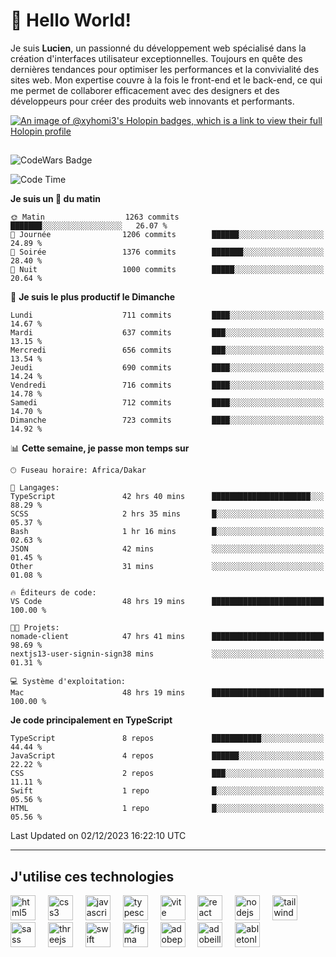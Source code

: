 # 👋 Hello World!

Je suis **Lucien**, un passionné du développement web spécialisé dans la création d'interfaces utilisateur exceptionnelles. Toujours en quête des dernières tendances pour optimiser les performances et la convivialité des sites web. Mon expertise couvre à la fois le front-end et le back-end, ce qui me permet de collaborer efficacement avec des designers et des développeurs pour créer des produits web innovants et performants.

[![An image of @xyhomi3's Holopin badges, which is a link to view their full Holopin profile](https://holopin.me/xyhomi3)](https://holopin.io/@xyhomi3)

##

![CodeWars Badge](https://www.codewars.com/users/xyhomi3/badges/small)

<!--START_SECTION:waka-->
![Code Time](http://img.shields.io/badge/Code%20Time-382%20hrs%2046%20mins-blue)

**Je suis un 🐤 du matin** 

```text
🌞 Matin                  1263 commits        ███████░░░░░░░░░░░░░░░░░░   26.07 % 
🌆 Journée                1206 commits        ██████░░░░░░░░░░░░░░░░░░░   24.89 % 
🌃 Soirée                 1376 commits        ███████░░░░░░░░░░░░░░░░░░   28.40 % 
🌙 Nuit                   1000 commits        █████░░░░░░░░░░░░░░░░░░░░   20.64 % 
```
📅 **Je suis le plus productif le Dimanche** 

```text
Lundi                    711 commits         ████░░░░░░░░░░░░░░░░░░░░░   14.67 % 
Mardi                    637 commits         ███░░░░░░░░░░░░░░░░░░░░░░   13.15 % 
Mercredi                 656 commits         ███░░░░░░░░░░░░░░░░░░░░░░   13.54 % 
Jeudi                    690 commits         ████░░░░░░░░░░░░░░░░░░░░░   14.24 % 
Vendredi                 716 commits         ████░░░░░░░░░░░░░░░░░░░░░   14.78 % 
Samedi                   712 commits         ████░░░░░░░░░░░░░░░░░░░░░   14.70 % 
Dimanche                 723 commits         ████░░░░░░░░░░░░░░░░░░░░░   14.92 % 
```


📊 **Cette semaine, je passe mon temps sur** 

```text
🕑︎ Fuseau horaire: Africa/Dakar

💬 Langages: 
TypeScript               42 hrs 40 mins      ██████████████████████░░░   88.29 % 
SCSS                     2 hrs 35 mins       █░░░░░░░░░░░░░░░░░░░░░░░░   05.37 % 
Bash                     1 hr 16 mins        █░░░░░░░░░░░░░░░░░░░░░░░░   02.63 % 
JSON                     42 mins             ░░░░░░░░░░░░░░░░░░░░░░░░░   01.45 % 
Other                    31 mins             ░░░░░░░░░░░░░░░░░░░░░░░░░   01.08 % 

🔥 Éditeurs de code: 
VS Code                  48 hrs 19 mins      █████████████████████████   100.00 % 

🐱‍💻 Projets: 
nomade-client            47 hrs 41 mins      █████████████████████████   98.69 % 
nextjs13-user-signin-sign38 mins             ░░░░░░░░░░░░░░░░░░░░░░░░░   01.31 % 

💻 Système d'exploitation: 
Mac                      48 hrs 19 mins      █████████████████████████   100.00 % 
```

**Je code principalement en TypeScript** 

```text
TypeScript               8 repos             ███████████░░░░░░░░░░░░░░   44.44 % 
JavaScript               4 repos             ██████░░░░░░░░░░░░░░░░░░░   22.22 % 
CSS                      2 repos             ███░░░░░░░░░░░░░░░░░░░░░░   11.11 % 
Swift                    1 repo              █░░░░░░░░░░░░░░░░░░░░░░░░   05.56 % 
HTML                     1 repo              █░░░░░░░░░░░░░░░░░░░░░░░░   05.56 % 
```




 Last Updated on 02/12/2023 16:22:10 UTC
<!--END_SECTION:waka-->
---

## J'utilise ces technologies

<div align="left">
  <img src="https://skillicons.dev/icons?i=html" height="40" alt="html5 logo"  />
  <img width="12" />
  <img src="https://skillicons.dev/icons?i=css" height="40" alt="css3 logo"  />
  <img width="12" />
  <img src="https://skillicons.dev/icons?i=js" height="40" alt="javascript logo"  />
  <img width="12" />
  <img src="https://skillicons.dev/icons?i=ts" height="40" alt="typescript logo"  />
  <img width="12" />
  <img src="https://skillicons.dev/icons?i=vite" height="40" alt="vite logo"  />
  <img width="12" />
  <img src="https://skillicons.dev/icons?i=react" height="40" alt="react logo"  />
  <img width="12" />
  <img src="https://cdn.jsdelivr.net/gh/devicons/devicon/icons/nodejs/nodejs-original.svg" height="40" alt="nodejs logo"  />
  <img width="12" />
  <img src="https://skillicons.dev/icons?i=tailwind" height="40" alt="tailwindcss logo"  />
  <img width="12" />
  <img src="https://skillicons.dev/icons?i=sass" height="40" alt="sass logo"  />
  <img width="12" />
  <img src="https://skillicons.dev/icons?i=threejs" height="40" alt="threejs logo"  />
  <img width="12" />
  <img src="https://skillicons.dev/icons?i=swift" height="40" alt="swift logo"  />
  <img width="12" />
  <img src="https://skillicons.dev/icons?i=figma" height="40" alt="figma logo"  />
  <img width="12" />
  <img src="https://skillicons.dev/icons?i=ps" height="40" alt="adobephotoshop logo"  />
  <img width="12" />
  <img src="https://skillicons.dev/icons?i=ai" height="40" alt="adobeillustrator logo"  />
  <img width="12" />
  <img src="https://skillicons.dev/icons?i=ableton" height="40" alt="abletonlive logo"  />
</div>



